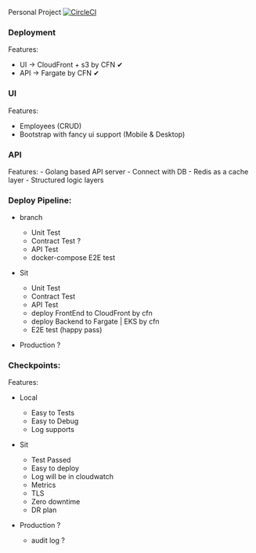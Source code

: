 Personal Project [![CircleCI](https://circleci.com/gh/wrasdf/self-learning/tree/master.svg?style=svg)](https://circleci.com/gh/wrasdf/self-learning/tree/master)

### Deployment
Features:
  - UI -> CloudFront + s3 by CFN ✔
  - API -> Fargate by CFN ✔

### UI
Features:
  - Employees (CRUD)
  - Bootstrap with fancy ui support (Mobile & Desktop)

### API
Features:
    - Golang based API server
    - Connect with DB
    - Redis as a cache layer
    - Structured logic layers

### Deploy Pipeline:
  - branch
    - Unit Test
    - Contract Test ?
    - API Test
    - docker-compose E2E test

  - Sit
    - Unit Test
    - Contract Test
    - API Test
    - deploy FrontEnd to CloudFront by cfn
    - deploy Backend to Fargate | EKS by cfn
    - E2E test (happy pass)

  - Production ?

### Checkpoints:
Features:
  - Local
    - Easy to Tests
    - Easy to Debug
    - Log supports

  - Sit
    - Test Passed
    - Easy to deploy
    - Log will be in cloudwatch
    - Metrics
    - TLS
    - Zero downtime
    - DR plan

  - Production ?
    - audit log ?
